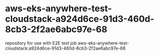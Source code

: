 # aws-eks-anywhere-test-cloudstack-a924d6ce-91d3-460d-8cb3-2f2ae6abc97e-68
repository for use with E2E test job aws-eks-anywhere-test-cloudstack:a924d6ce-91d3-460d-8cb3-2f2ae6abc97e-68
